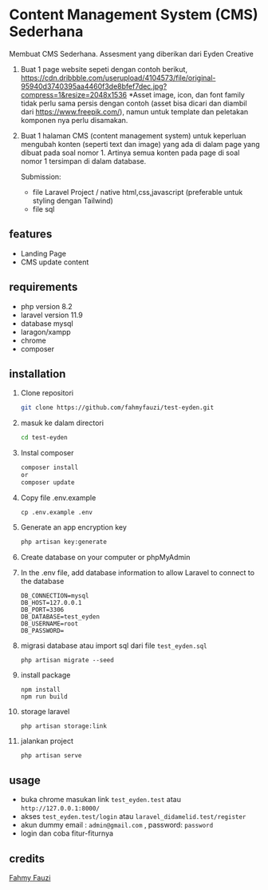 # Content Management System (CMS) Sederhana 
Membuat CMS Sederhana.  Assesment yang diberikan dari Eyden Creative

1. Buat 1 page website sepeti dengan contoh berikut,
https://cdn.dribbble.com/userupload/4104573/file/original-95940d3740395aa4460f3de8bfef7dec.jpg?compress=1&resize=2048x1536
*Asset image, icon, dan font family tidak perlu sama persis dengan contoh (asset bisa dicari dan diambil dari https://www.freepik.com/), namun untuk template dan peletakan komponen nya perlu disamakan.
2. Buat 1 halaman CMS (content management system) untuk keperluan mengubah konten (seperti text dan image) yang ada di dalam page yang dibuat pada soal nomor 1. Artinya semua konten pada page di soal nomor 1 tersimpan di dalam database.

    Submission:
    - file Laravel Project / native html,css,javascript (preferable untuk styling dengan Tailwind)
    - file sql

## features
- Landing Page
- CMS update content

## requirements
- php version 8.2
- laravel version 11.9
- database mysql
- laragon/xampp
- chrome
- composer

## installation

1. Clone repositori
    ```sh
    git clone https://github.com/fahmyfauzi/test-eyden.git
    ```
2. masuk ke dalam directori
    ```sh
    cd test-eyden
    ```
3. Instal composer
    ```sh
    composer install
    or
    composer update
    ```
4. Copy file .env.example 
    ```
    cp .env.example .env
    ```
5. Generate an app encryption key

    ```sh
    php artisan key:generate
    ```
6. Create database on your computer or phpMyAdmin
7. In the .env file, add database information to allow Laravel to connect to the database
    ```
    DB_CONNECTION=mysql
    DB_HOST=127.0.0.1
    DB_PORT=3306
    DB_DATABASE=test_eyden
    DB_USERNAME=root
    DB_PASSWORD=
    ```
    
8. migrasi database atau import sql dari file ```test_eyden.sql```
    ```
    php artisan migrate --seed
    ```
7. install package
    ```
    npm install
    npm run build
    ```
    
8. storage laravel
    ```
    php artisan storage:link
    ```
    
9. jalankan project
    ```sh
   php artisan serve
    ```


## usage
- buka chrome masukan link ```test_eyden.test``` atau ``` http://127.0.0.1:8000/ ```
- akses ```test_eyden.test/login``` atau ``` laravel_didamelid.test/register ```
- akun dummy email : ```admin@gmail.com``` , password: ```password``` 
- login dan coba fitur-fiturnya

## credits

[Fahmy Fauzi ](https://github.com/fahmyfauzi)


